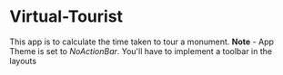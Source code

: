 # Virtual-Tourist
This app is to calculate the time taken to tour a monument.
<b>Note</b> - App Theme is set to <i>NoActionBar</i>. You'll have to implement a toolbar in the layouts
